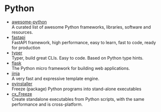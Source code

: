 # Python

<!--truncate-->

- [awesome-python](https://github.com/vinta/awesome-python)
  <br/>A curated list of awesome Python frameworks, libraries, software and resources.
- [fastapi](https://fastapi.tiangolo.com/)
  <br/>FastAPI framework, high performance, easy to learn, fast to code, ready for production
- [typer](https://typer.tiangolo.com/)
  <br/>Typer, build great CLIs. Easy to code. Based on Python type hints.
- [flask](https://github.com/pallets/flask)
  <br/>The Python micro framework for building web applications.
- [jinja](https://github.com/pallets/jinja)
  <br/>A very fast and expressive template engine.
- [pyinstaller](https://github.com/pyinstaller/pyinstaller)
  <br/>Freeze (package) Python programs into stand-alone executables
- [cx_Freeze](https://github.com/marcelotduarte/cx_Freeze)
  <br/>Create standalone executables from Python scripts, with the same performance and is cross-platform.